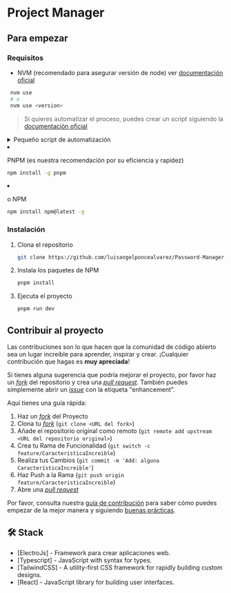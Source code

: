 # Project Manager

## Para empezar

### Requisitos

- NVM (recomendado para asegurar versión de node) ver [documentación oficial](https://github.com/nvm-sh/nvm?tab=readme-ov-file#installing-and-updating)

```sh
 nvm use
 # o
 nvm use <version>
```

> Si quieres automatizar el proceso, puedes crear un script siguiendo la [documentación oficial](https://github.com/nvm-sh/nvm?tab=readme-ov-file#calling-nvm-use-automatically-in-a-directory-with-a-nvmrc-file)

<details>
	<summary>Pequeño script de automatización</summary>
	
- For Linux/MacOS:
	```sh
	# .bashrc | .zshrc | cualquier archivo de configuración
	# pequeño script para cambiar de version al entrar al directorio
	cd() {
  builtin cd "$@"
		if [[ -f .nvmrc ]]; then
			nvm use > /dev/null
			# Si quieres que te diga la versión
			nvm use
		fi
	}
	```

- For Windows:

  ```powershell
  # $PROFILE
  function Change-Node-Version {
  	param($path)
  	& Set-Location $path
  	$pwd = pwd
  	if ( Test-Path "$pwd\\.nvmrc" ) {
  		$version = Get-Content .nvmrc
  		nvm use $version
  	}
  }
  New-Alias -Name cd -Value Change-Node-Version -Force -Option AllScope
  ```

  </details>

- PNPM (es nuestra recomendación por su eficiencia y rapidez)

  ```sh
  npm install -g pnpm
  ```

- o NPM

  ```sh
  npm install npm@latest -g
  ```

### Instalación

1. Clona el repositorio

   ```sh
   git clone https://github.com/luisangelponcealvarez/Password-Manager.git
   ```

2. Instala los paquetes de NPM

   ```sh
   pnpm install
   ```

3. Ejecuta el proyecto

   ```sh
   pnpm run dev
   ```

## Contribuir al proyecto

Las contribuciones son lo que hacen que la comunidad de código abierto sea un lugar increíble para aprender, inspirar y crear. ¡Cualquier contribución que hagas es **muy apreciada**!

Si tienes alguna sugerencia que podría mejorar el proyecto, por favor haz un [_fork_](https://github.com/luisangelponcealvarez/Password-Manager/fork) del repositorio y crea una [_pull request_](https://github.com/luisangelponcealvarez/Password-Manager/pulls). También puedes simplemente abrir un [_issue_](https://github.com/luisangelponcealvarez/Password-Manager/issues) con la etiqueta "enhancement".

Aquí tienes una guía rápida:

1. Haz un [_fork_](https://github.com/luisangelponcealvarez/Password-Manager/fork) del Proyecto
2. Clona tu [_fork_](https://github.com/luisangelponcealvarez/Password-Manager/fork) (`git clone <URL del fork>`)
3. Añade el repositorio original como remoto (`git remote add upstream <URL del repositorio original>`)
4. Crea tu Rama de Funcionalidad (`git switch -c feature/CaracteristicaIncreible`)
5. Realiza tus Cambios (`git commit -m 'Add: alguna CaracterísticaIncreible'`)
6. Haz Push a la Rama (`git push origin feature/CaracteristicaIncreible`)
7. Abre una [_pull request_](https://github.com/luisangelponcealvarez/Password-Manager/pulls)

Por favor, consulta nuestra [guía de contribución](https://github.com/luisangelponcealvarez/Password-Manager/blob/main/CONTRIBUTING.md) para saber cómo puedes empezar de la mejor manera y siguiendo [buenas prácticas](https://github.com/luisangelponcealvarez/Password-Manager/blob/main/CONTRIBUTING.md#buenas-prácticas-).

## 🛠️ Stack

- [ElectroJs] - Framework para crear aplicaciones web.
- [Typescript] - JavaScript with syntax for types.
- [TailwindCSS] - A utility-first CSS framework for rapidly building custom designs.
- [React] - JavaScript library for building user interfaces.
